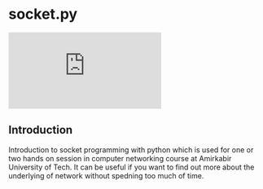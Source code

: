 # socket.py

[![GitHub release (latest by date)](https://img.shields.io/github/v/release/cng-by-example/socket.py?label=Lecture&logo=github&style=for-the-badge)](https://github.com/cng-by-example/socket.py/releases/latest)

## Introduction

Introduction to socket programming with python which is used for one or two hands on session in computer networking course at Amirkabir University of Tech.
It can be useful if you want to find out more about the underlying of network without spedning too much of time.
